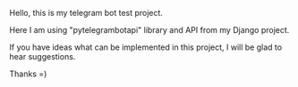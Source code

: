 Hello, this is my telegram bot test project.

Here I am using "pytelegrambotapi" library and API from my Django project.

If you have ideas what can be implemented in this project, I will be glad to hear suggestions.

Thanks =)